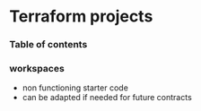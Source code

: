 # Terraform projects

### Table of contents

### workspaces

- non functioning starter code 
- can be adapted if needed for future contracts
